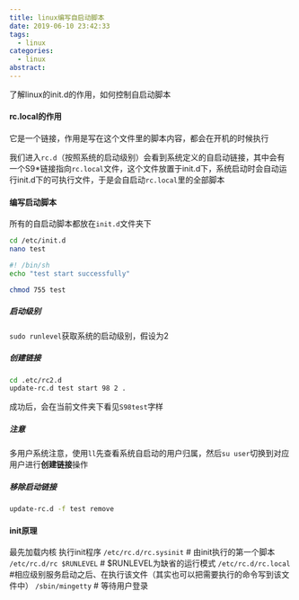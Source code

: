 ```yaml
---
title: linux编写自启动脚本
date: 2019-06-10 23:42:33
tags:
  - linux
categories:
  - linux
abstract:
---
```


了解linux的init.d的作用，如何控制自启动脚本

<!--more-->

#### rc.local的作用

它是一个链接，作用是写在这个文件里的脚本内容，都会在开机的时候执行

我们进入`rc.d`（按照系统的启动级别）会看到系统定义的自启动链接，其中会有一个S9*链接指向`rc.local`文件，这个文件放置于init.d下，系统启动时会自动运行init.d下的可执行文件，于是会自启动`rc.local`里的全部脚本

#### 编写启动脚本

所有的自启动脚本都放在`init.d`文件夹下

```sh
cd /etc/init.d
nano test
```

```sh
#! /bin/sh
echo "test start successfully"
```

```sh
chmod 755 test
```

##### 启动级别

`sudo runlevel`获取系统的启动级别，假设为2

##### 创建链接

```sh
cd .etc/rc2.d
update-rc.d test start 98 2 . 
```

成功后，会在当前文件夹下看见`S98test`字样

##### 注意

多用户系统注意，使用`ll`先查看系统自启动的用户归属，然后`su user`切换到对应用户进行**创建链接**操作

##### 移除启动链接

```sh
update-rc.d -f test remove
```



#### init原理

最先加载内核
执行init程序
`/etc/rc.d/rc.sysinit` # 由init执行的第一个脚本
`/etc/rc.d/rc $RUNLEVEL` # $RUNLEVEL为缺省的运行模式
`/etc/rc.d/rc.local`     #相应级别服务启动之后、在执行该文件（其实也可以把需要执行的命令写到该文件中）
`/sbin/mingetty` # 等待用户登录

